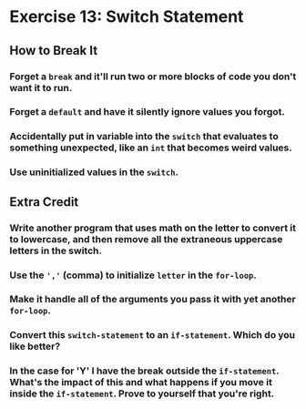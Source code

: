 # Exercise 13: Switch Statement
## How to Break It
### Forget a ```break``` and it'll run two or more blocks of code you don't want it to run.
### Forget a ```default``` and have it silently ignore values you forgot.
### Accidentally put in variable into the ```switch``` that evaluates to something unexpected, like an ```int``` that becomes weird values.
### Use uninitialized values in the ```switch```.
## Extra Credit
### Write another program that uses math on the letter to convert it to lowercase, and then remove all the extraneous uppercase letters in the switch.
### Use the ```','``` (comma) to initialize ```letter``` in the ```for-loop```.
### Make it handle all of the arguments you pass it with yet another ```for-loop```.
### Convert this ```switch-statement``` to an ```if-statement```. Which do you like better?
### In the case for 'Y' I have the break outside the ```if-statement```. What's the impact of this and what happens if you move it inside the ```if-statement```. Prove to yourself that you're right.